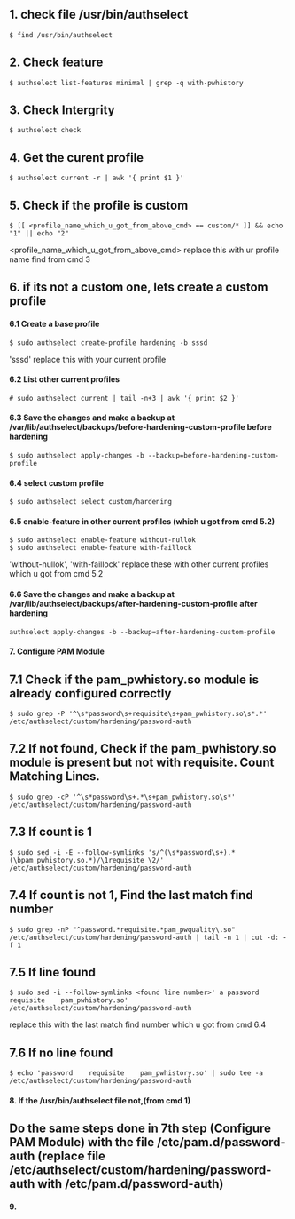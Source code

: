 ## 1. check file /usr/bin/authselect
    $ find /usr/bin/authselect

## 2. Check feature
    $ authselect list-features minimal | grep -q with-pwhistory

## 3. Check Intergrity
    $ authselect check

## 4. Get the curent profile
    $ authselect current -r | awk '{ print $1 }'

## 5. Check if the profile is custom
    $ [[ <profile_name_which_u_got_from_above_cmd> == custom/* ]] && echo "1" || echo "2"

<profile_name_which_u_got_from_above_cmd> replace this with ur profile name find from cmd 3

## 6. if its not a custom one, lets create a custom profile
#### 6.1 Create a base profile
    $ sudo authselect create-profile hardening -b sssd

'sssd' replace this with your current profile

#### 6.2 List other current profiles
    # sudo authselect current | tail -n+3 | awk '{ print $2 }'

#### 6.3 Save the changes and make a backup at /var/lib/authselect/backups/before-hardening-custom-profile before hardening
    $ sudo authselect apply-changes -b --backup=before-hardening-custom-profile

#### 6.4 select custom profile
    $ sudo authselect select custom/hardening

#### 6.5 enable-feature in other current profiles (which u got from cmd 5.2)
    $ sudo authselect enable-feature without-nullok
    $ sudo authselect enable-feature with-faillock

'without-nullok', 'with-faillock' replace these with other current profiles which u got from cmd 5.2

#### 6.6 Save the changes and make a backup at /var/lib/authselect/backups/after-hardening-custom-profile after hardening
    authselect apply-changes -b --backup=after-hardening-custom-profile

#### 7. Configure PAM Module
## 7.1 Check if the pam_pwhistory.so module is already configured correctly
    $ sudo grep -P '^\s*password\s+requisite\s+pam_pwhistory.so\s*.*' /etc/authselect/custom/hardening/password-auth

## 7.2 If not found, Check if the pam_pwhistory.so module is present but not with requisite. Count Matching Lines.
    $ sudo grep -cP '^\s*password\s+.*\s+pam_pwhistory.so\s*' /etc/authselect/custom/hardening/password-auth

## 7.3 If count is 1
    $ sudo sed -i -E --follow-symlinks 's/^(\s*password\s+).*(\bpam_pwhistory.so.*)/\1requisite \2/' /etc/authselect/custom/hardening/password-auth

## 7.4 If count is not 1, Find the last match find number
    $ sudo grep -nP "^password.*requisite.*pam_pwquality\.so" /etc/authselect/custom/hardening/password-auth | tail -n 1 | cut -d: -f 1

## 7.5 If line found
    $ sudo sed -i --follow-symlinks <found line number>' a password     requisite    pam_pwhistory.so' /etc/authselect/custom/hardening/password-auth

<found line number> replace this with the last match find number which u got from cmd 6.4
  
## 7.6 If no line found
    $ echo 'password    requisite    pam_pwhistory.so' | sudo tee -a /etc/authselect/custom/hardening/password-auth

#### 8. If the /usr/bin/authselect file not,(from cmd 1)
 ## Do the same steps done in 7th step (Configure PAM Module) with the file /etc/pam.d/password-auth (replace file /etc/authselect/custom/hardening/password-auth with /etc/pam.d/password-auth)

#### 9. 
